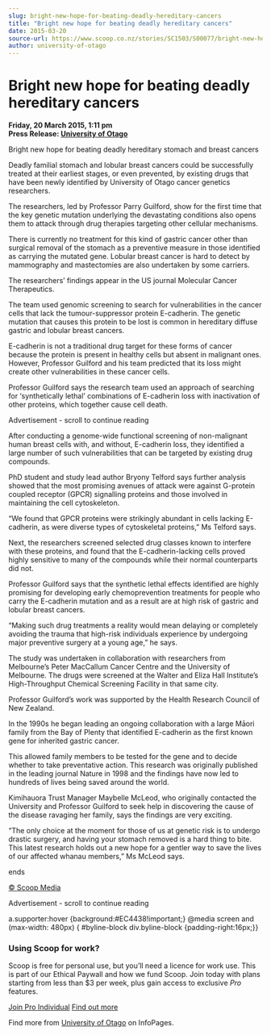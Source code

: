 ```yaml
---
slug: bright-new-hope-for-beating-deadly-hereditary-cancers
title: "Bright new hope for beating deadly hereditary cancers"
date: 2015-03-20
source-url: https://www.scoop.co.nz/stories/SC1503/S00077/bright-new-hope-for-beating-deadly-hereditary-cancers.htm
author: university-of-otago
---
```

Bright new hope for beating deadly hereditary cancers
=====================================================

**Friday, 20 March 2015, 1:11 pm**  
**Press Release: [University of Otago](https://info.scoop.co.nz/University_of_Otago)**

Bright new hope for beating deadly hereditary stomach and breast cancers

  
Deadly familial stomach and lobular breast cancers could be successfully treated at their earliest stages, or even prevented, by existing drugs that have been newly identified by University of Otago cancer genetics researchers.

The researchers, led by Professor Parry Guilford, show for the first time that the key genetic mutation underlying the devastating conditions also opens them to attack through drug therapies targeting other cellular mechanisms.

There is currently no treatment for this kind of gastric cancer other than surgical removal of the stomach as a preventive measure in those identified as carrying the mutated gene. Lobular breast cancer is hard to detect by mammography and mastectomies are also undertaken by some carriers.

The researchers’ findings appear in the US journal Molecular Cancer Therapeutics.

The team used genomic screening to search for vulnerabilities in the cancer cells that lack the tumour-suppressor protein E-cadherin. The genetic mutation that causes this protein to be lost is common in hereditary diffuse gastric and lobular breast cancers.

E-cadherin is not a traditional drug target for these forms of cancer because the protein is present in healthy cells but absent in malignant ones. However, Professor Guilford and his team predicted that its loss might create other vulnerabilities in these cancer cells.

Professor Guilford says the research team used an approach of searching for ‘synthetically lethal’ combinations of E-cadherin loss with inactivation of other proteins, which together cause cell death.

Advertisement - scroll to continue reading





After conducting a genome-wide functional screening of non-malignant human breast cells with, and without, E-cadherin loss, they identified a large number of such vulnerabilities that can be targeted by existing drug compounds.

PhD student and study lead author Bryony Telford says further analysis showed that the most promising avenues of attack were against G-protein coupled receptor (GPCR) signalling proteins and those involved in maintaining the cell cytoskeleton.

“We found that GPCR proteins were strikingly abundant in cells lacking E-cadherin, as were diverse types of cytoskeletal proteins,” Ms Telford says.

Next, the researchers screened selected drug classes known to interfere with these proteins, and found that the E-cadherin-lacking cells proved highly sensitive to many of the compounds while their normal counterparts did not.

Professor Guilford says that the synthetic lethal effects identified are highly promising for developing early chemoprevention treatments for people who carry the E-cadherin mutation and as a result are at high risk of gastric and lobular breast cancers.

“Making such drug treatments a reality would mean delaying or completely avoiding the trauma that high-risk individuals experience by undergoing major preventive surgery at a young age,” he says.

The study was undertaken in collaboration with researchers from Melbourne’s Peter MacCallum Cancer Centre and the University of Melbourne. The drugs were screened at the Walter and Eliza Hall Institute’s High-Throughput Chemical Screening Facility in that same city.

Professor Guilford’s work was supported by the Health Research Council of New Zealand.

In the 1990s he began leading an ongoing collaboration with a large Māori family from the Bay of Plenty that identified E-cadherin as the first known gene for inherited gastric cancer.

This allowed family members to be tested for the gene and to decide whether to take preventative action. This research was originally published in the leading journal Nature in 1998 and the findings have now led to hundreds of lives being saved around the world.

Kimihauora Trust Manager Maybelle McLeod, who originally contacted the University and Professor Guilford to seek help in discovering the cause of the disease ravaging her family, says the findings are very exciting.

“The only choice at the moment for those of us at genetic risk is to undergo drastic surgery, and having your stomach removed is a hard thing to bite. This latest research holds out a new hope for a gentler way to save the lives of our affected whanau members,” Ms McLeod says.

ends

[© Scoop Media](http://www.scoop.co.nz/about/terms.html)  

Advertisement - scroll to continue reading



a.supporter:hover {background:#EC4438!important;} @media screen and (max-width: 480px) { #byline-block div.byline-block {padding-right:16px;}}

### Using Scoop for work?

Scoop is free for personal use, but you’ll need a licence for work use. This is part of our Ethical Paywall and how we fund Scoop. Join today with plans starting from less than $3 per week, plus gain access to exclusive _Pro_ features.  
  
[Join Pro Individual](https://pro.scoop.co.nz/Individual/?from=ProIn24) [Find out more](https://pro.scoop.co.nz/using-scoop-for-work/?from=ProIn24)

Find more from [University of Otago](https://info.scoop.co.nz/University_of_Otago) on InfoPages.